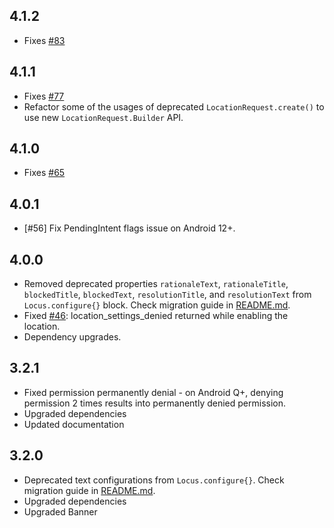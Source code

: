 ## 4.1.2

- Fixes [#83](https://github.com/BirjuVachhani/locus-android/issues/83)

## 4.1.1

- Fixes [#77](https://github.com/BirjuVachhani/locus-android/issues/77)
- Refactor some of the usages of deprecated `LocationRequest.create()` to use new `LocationRequest.Builder` API.

## 4.1.0

- Fixes [#65](https://github.com/BirjuVachhani/locus-android/issues/65)

## 4.0.1

- [#56] Fix PendingIntent flags issue on Android 12+.

## 4.0.0

- Removed deprecated properties `rationaleText`, `rationaleTitle`, `blockedTitle`, `blockedText`, `resolutionTitle`,
  and `resolutionText` from `Locus.configure{}` block. Check migration guide in [README.md](https://github.com/BirjuVachhani/locus-android/blob/master/README.md).
- Fixed [#46](https://github.com/BirjuVachhani/locus-android/issues/46): location_settings_denied returned while enabling the location.
- Dependency upgrades.

## 3.2.1

- Fixed permission permanently denial - on Android Q+, denying permission 2 times results into permanently denied
  permission.
- Upgraded dependencies
- Updated documentation

## 3.2.0

- Deprecated text configurations from `Locus.configure{}`. Check migration guide
  in [README.md](https://github.com/BirjuVachhani/locus-android/blob/master/README.md).
- Upgraded dependencies
- Upgraded Banner